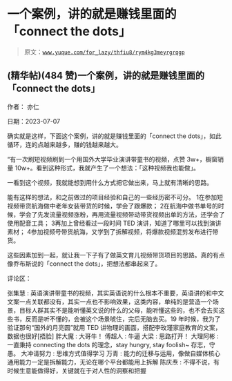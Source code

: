 # 一个案例，讲的就是赚钱里面的「connect the dots」

> 原文：[`www.yuque.com/for_lazy/thfiu8/rym4kg3meyrgrqgp`](https://www.yuque.com/for_lazy/thfiu8/rym4kg3meyrgrqgp)



## (精华帖)(484 赞)一个案例，讲的就是赚钱里面的「connect the dots」 

作者： 亦仁 

日期：2023-07-07 

确实就是这样，下面这个案例，讲的就是赚钱里面的「connect the dots」，如此循环，连的点越来越多，赚的钱越来越大。 

“有一次刷短视频刷到一个用国外大学毕业演讲带童书的视频，点赞 3w+，橱窗销量 10w+。看到这种形式，我就产生了一个想法：「这种视频我也能做」。 

一看到这个视频，我就能想到用什么方式把它做出来，马上就有清晰的思路。 

能有这样的想法，和之前做过的项目经验和自己的一些经历密不可分。 <ne-oli index-type="0"><ne-oli-i>1</ne-oli-i><ne-oli-c class="ne-oli-content" id="ubc4a85ad" data-lake-id="ubc4a85ad">在参加短视频带货航海做中老年女装带货的时候，学会了跟爆款；</ne-oli-c></ne-oli> <ne-oli index-type="0"><ne-oli-i>2</ne-oli-i><ne-oli-c class="ne-oli-content" id="u2f7b08c3" data-lake-id="u2f7b08c3">在航海中做书单号的时候，学会了先发流量视频涨粉，再用流量视频带动带货视频出单的方法，还学会了使用配音工具；</ne-oli-c></ne-oli> <ne-oli index-type="0"><ne-oli-i>3</ne-oli-i><ne-oli-c class="ne-oli-content" id="ub3f3dccc" data-lake-id="ub3f3dccc">再加上曾经看过一段时间 TED 演讲，知道了哪里可以找到演讲素材；</ne-oli-c></ne-oli> <ne-oli index-type="0"><ne-oli-i>4</ne-oli-i><ne-oli-c class="ne-oli-content" id="u59735133" data-lake-id="u59735133">参加视频号带货航海，又学到了拆解视频，将爆款视频混剪发布进行带货。</ne-oli-c></ne-oli> 

这些因素加到一起，就让我一下子有了做英文育儿视频带货项目的思路。真的有点像乔布斯说的「connect the dots」，把想法都串起来了。 

评论区： 

张集慧 : 英语演讲带童书的视频，其实英语说的什么根本不重要，英语讲的和中文文案一点关联都没有，其实一点也不影响效果，这类内容，单纯的是营造一个场景，目标人群其实不是能听懂英文说的什么的父母，能听懂这些的，也不会去买这些书，反而是听不懂的，会被这个场景唬住，完后无脑去买。19 年时候，我为了验证那句“国外的月亮圆”就用 TED 讲物理的画面，搭配李玫瑾家庭教育的文案，数据也很好[捂脸] 胖大魔 : 大哥牛！ 傅超人 : 牛逼 大梁 : 思路打开！ 大理阿彬 : 一直秉持 connecting the dots 的理念，stay hungry, stay foolish~ 存志，守愚。 大冲请努力 : 思维方式值得学习 万青 : 能力的迁移与运用，像做自媒体核心通用能力一定是拆解能力，无论在哪个平台都能用上拆解 陈庆焘 : 不得不说，有时候生意能做得好，关键就在于对人性的洞察和把握